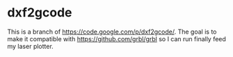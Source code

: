 dxf2gcode
=========

This is a branch of https://code.google.com/p/dxf2gcode/.
The goal is to make it compatible with https://github.com/grbl/grbl so I can run finally feed my laser plotter.
